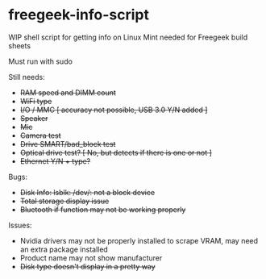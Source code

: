 # freegeek-info-script
WIP shell script for getting info on Linux Mint needed for Freegeek build sheets

Must run with sudo

Still needs:
- ~~RAM speed and DIMM count~~
- ~~WiFi type~~
- ~~I/O / MMC [ accuracy not possible, USB 3.0 Y/N added ]~~
- ~~Speaker~~
- ~~Mic~~
- ~~Camera test~~
- ~~Drive SMART/bad_block test~~
- ~~Optical drive test? [ No, but detects if there is one or not ]~~
- ~~Ethernet Y/N + type?~~

Bugs:
- ~~Disk Info: lsblk: /dev/: not a block device~~
- ~~Total storage display issue~~
- ~~Bluetooth if function may not be working properly~~

Issues:
- Nvidia drivers may not be properly installed to scrape VRAM, may need an extra package installed
- Product name may not show manufacturer
- ~~Disk type doesn't display in a pretty way~~

